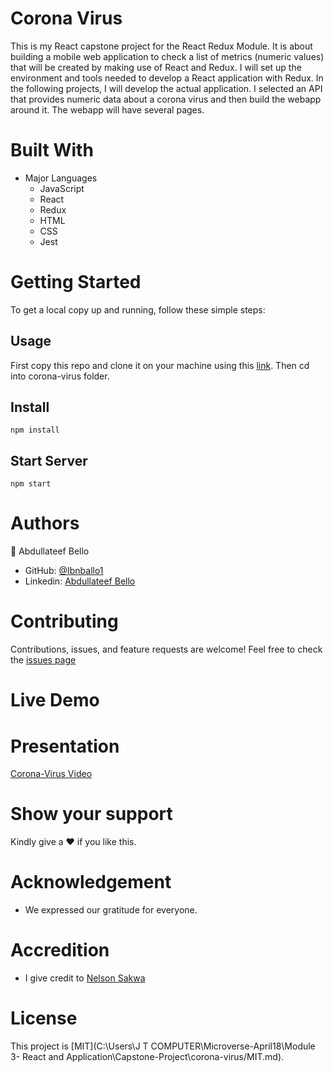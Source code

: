 # Corona Virus

This is my React capstone project for the React Redux Module. It is about building a mobile web application to check a list of metrics (numeric values) that will be created by making use of React and Redux. I will set up the environment and tools needed to develop a React application with Redux. In the following projects, I will develop the actual application. I selected an API that provides numeric data about a corona virus and then build the webapp around it. The webapp will have several pages.

# Built With

- Major Languages
  - JavaScript
  - React
  - Redux
  - HTML
  - CSS
  - Jest

# Getting Started

To get a local copy up and running, follow these simple steps:

## Usage

First copy this repo and clone it on your machine using this [link](https://github.com/Ibnballo1/corona-virus).
Then cd into corona-virus folder.

## Install

`npm install`

## Start Server

`npm start`

# Authors

:adult: Abdullateef Bello

- GitHub: [@Ibnballo1](https://github.com/Ibnballo1/)
- Linkedin: [Abdullateef Bello](https://www.linkedin.com/in/abdullateef-bello-1b8006228/)

# Contributing

Contributions, issues, and feature requests are welcome!
Feel free to check the [issues page](https://github.com/Ibnballo1/corona-virus/issues)

# Live Demo

# Presentation

[Corona-Virus Video](https://www.loom.com/share/c5a541488ed1435185b4bc60b054b8d9)

# Show your support

Kindly give a :hearts: if you like this.

# Acknowledgement

- We expressed our gratitude for everyone.

# Accredition

- I give credit to [Nelson Sakwa](https://www.behance.net/sakwadesignstudio)

# License

This project is [MIT](C:\Users\J T COMPUTER\Microverse-April18\Module 3- React and Application\Capstone-Project\corona-virus/MIT.md).

